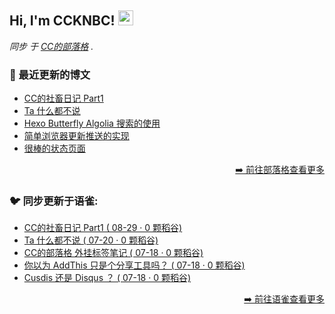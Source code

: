 <h2>Hi, I'm CCKNBC! <img src="https://github.githubassets.com/images/mona-whisper.gif" height="24" /></h2>

<p><em>同步 于 <a href="https://blog.ccknbc.cc">CC的部落格</a> . </em>

### 📕 最近更新的博文

<!-- BLOG-POST-LIST:START -->
- [CC的社畜日记 Part1](https://blog.ccknbc.cc/posts/ccs-work-diary-part1/)
- [Ta 什么都不说](https://blog.ccknbc.cc/posts/ta-said-nothing/)
- [Hexo Butterfly Algolia 搜索的使用](https://blog.ccknbc.cc/posts/hexo-butterfly-algolia/)
- [简单浏览器更新推送的实现](https://blog.ccknbc.cc/posts/implementation-of-simple-browser-update-push/)
- [很棒的状态页面](https://blog.ccknbc.cc/posts/awesome-status-pages/)
<!-- BLOG-POST-LIST:END -->

<p align="right"><a href="https://blog.ccknbc.cc">➡️ 前往部落格查看更多</a></p>

### 🐦 同步更新于语雀:

  - [CC的社畜日记 Part1 ( 08-29 · 0 颗稻谷)](https://yuque.com/ccknbc/blog/28)
  - [Ta 什么都不说 ( 07-20 · 0 颗稻谷)](https://yuque.com/ccknbc/blog/27)
  - [CC的部落格 外挂标签笔记 ( 07-18 · 0 颗稻谷)](https://yuque.com/ccknbc/blog/22)
  - [你以为 AddThis 只是个分享工具吗？ ( 07-18 · 0 颗稻谷)](https://yuque.com/ccknbc/blog/26)
  - [Cusdis 还是 Disqus ？ ( 07-18 · 0 颗稻谷)](https://yuque.com/ccknbc/blog/25)

<p align="right"><a href="https://www.yuque.com/ccknbc/blog">➡️ 前往语雀查看更多</a></p>
